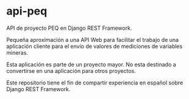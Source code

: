 # api-peq
API de proyecto PEQ  en Django REST Framework. 

Pequeña aproximación a una API Web para facilitar el trabajo de una aplicación cliente para el envío de valores de mediciones de variables mineras.

Esta aplicación es parte de un proyecto mayor. No esta destinado a convertirse en una aplicación para otros proyectos.

Este repositorio tiene el fin de compartir experiencia en español sobre Django REST Framework.
